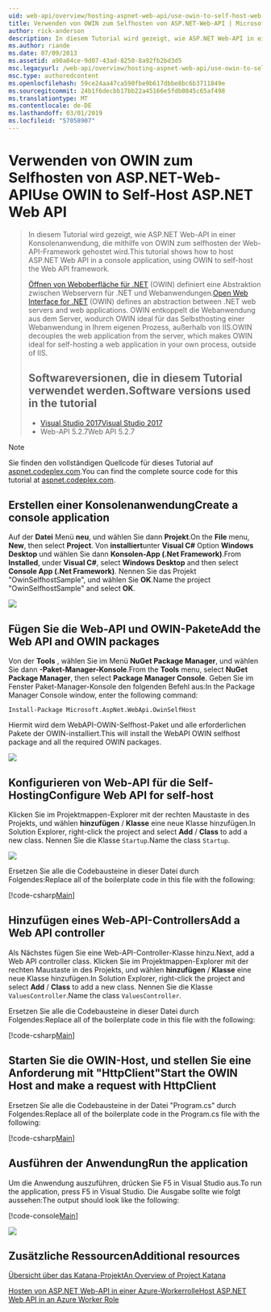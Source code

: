 ```yaml
---
uid: web-api/overview/hosting-aspnet-web-api/use-owin-to-self-host-web-api
title: Verwenden von OWIN zum Selfhosten von ASP.NET-Web-API | Microsoft-Dokumentation
author: rick-anderson
description: In diesem Tutorial wird gezeigt, wie ASP.NET Web-API in einer Konsolenanwendung, die mithilfe von OWIN zum selfhosten der Web-API-Framework gehostet wird. Öffnen Sie die Web Interface for .NET (OWIN) d...
ms.author: riande
ms.date: 07/09/2013
ms.assetid: a90a04ce-9d07-43ad-8250-8a92fb2bd3d5
msc.legacyurl: /web-api/overview/hosting-aspnet-web-api/use-owin-to-self-host-web-api
msc.type: authoredcontent
ms.openlocfilehash: 59ce24aa47ca590fbe9b617dbbe8bc6b3711849e
ms.sourcegitcommit: 24b1f6decbb17bb22a45166e5fdb0845c65af498
ms.translationtype: MT
ms.contentlocale: de-DE
ms.lasthandoff: 03/01/2019
ms.locfileid: "57058907"
---
```

<a name="use-owin-to-self-host-aspnet-web-api"></a><span data-ttu-id="50fd3-104">Verwenden von OWIN zum Selfhosten von ASP.NET-Web-API</span><span class="sxs-lookup"><span data-stu-id="50fd3-104">Use OWIN to Self-Host ASP.NET Web API</span></span> 
====================

> <span data-ttu-id="50fd3-105">In diesem Tutorial wird gezeigt, wie ASP.NET Web-API in einer Konsolenanwendung, die mithilfe von OWIN zum selfhosten der Web-API-Framework gehostet wird.</span><span class="sxs-lookup"><span data-stu-id="50fd3-105">This tutorial shows how to host ASP.NET Web API in a console application, using OWIN to self-host the Web API framework.</span></span>
>
> <span data-ttu-id="50fd3-106">[Öffnen von Weboberfläche für .NET](http://owin.org) (OWIN) definiert eine Abstraktion zwischen Webservern für .NET und Webanwendungen.</span><span class="sxs-lookup"><span data-stu-id="50fd3-106">[Open Web Interface for .NET](http://owin.org) (OWIN) defines an abstraction between .NET web servers and web applications.</span></span> <span data-ttu-id="50fd3-107">OWIN entkoppelt die Webanwendung aus dem Server, wodurch OWIN ideal für das Selbsthosting einer Webanwendung in Ihrem eigenen Prozess, außerhalb von IIS.</span><span class="sxs-lookup"><span data-stu-id="50fd3-107">OWIN decouples the web application from the server, which makes OWIN ideal for self-hosting a web application in your own process, outside of IIS.</span></span>
>
> ## <a name="software-versions-used-in-the-tutorial"></a><span data-ttu-id="50fd3-108">Softwareversionen, die in diesem Tutorial verwendet werden.</span><span class="sxs-lookup"><span data-stu-id="50fd3-108">Software versions used in the tutorial</span></span>
>
>
> - [<span data-ttu-id="50fd3-109">Visual Studio 2017</span><span class="sxs-lookup"><span data-stu-id="50fd3-109">Visual Studio 2017</span></span>](https://visualstudio.microsoft.com/downloads/) 
> - <span data-ttu-id="50fd3-110">Web-API 5.2.7</span><span class="sxs-lookup"><span data-stu-id="50fd3-110">Web API 5.2.7</span></span>


> [!NOTE]
> <span data-ttu-id="50fd3-111">Sie finden den vollständigen Quellcode für dieses Tutorial auf [aspnet.codeplex.com](https://aspnet.codeplex.com/SourceControl/latest#Samples/WebApi/OwinSelfhostSample/ReadMe.txt).</span><span class="sxs-lookup"><span data-stu-id="50fd3-111">You can find the complete source code for this tutorial at [aspnet.codeplex.com](https://aspnet.codeplex.com/SourceControl/latest#Samples/WebApi/OwinSelfhostSample/ReadMe.txt).</span></span>


## <a name="create-a-console-application"></a><span data-ttu-id="50fd3-112">Erstellen einer Konsolenanwendung</span><span class="sxs-lookup"><span data-stu-id="50fd3-112">Create a console application</span></span>

<span data-ttu-id="50fd3-113">Auf der **Datei** Menü **neu**, und wählen Sie dann **Projekt**.</span><span class="sxs-lookup"><span data-stu-id="50fd3-113">On the **File** menu,  **New**, then select **Project**.</span></span> <span data-ttu-id="50fd3-114">Von **installiert**unter **Visual C#** Option **Windows Desktop** und wählen Sie dann **Konsolen-App (.Net Framework)**.</span><span class="sxs-lookup"><span data-stu-id="50fd3-114">From **Installed**, under **Visual C#**, select **Windows Desktop** and then select **Console App (.Net Framework)**.</span></span> <span data-ttu-id="50fd3-115">Nennen Sie das Projekt "OwinSelfhostSample", und wählen Sie **OK**.</span><span class="sxs-lookup"><span data-stu-id="50fd3-115">Name the project "OwinSelfhostSample" and select **OK**.</span></span>

[![](use-owin-to-self-host-web-api/_static/image7.png)](use-owin-to-self-host-web-api/_static/image7.png)

## <a name="add-the-web-api-and-owin-packages"></a><span data-ttu-id="50fd3-116">Fügen Sie die Web-API und OWIN-Pakete</span><span class="sxs-lookup"><span data-stu-id="50fd3-116">Add the Web API and OWIN packages</span></span>

<span data-ttu-id="50fd3-117">Von der **Tools** , wählen Sie im Menü **NuGet Package Manager**, und wählen Sie dann **-Paket-Manager-Konsole**.</span><span class="sxs-lookup"><span data-stu-id="50fd3-117">From the **Tools** menu, select **NuGet Package Manager**, then select **Package Manager Console**.</span></span> <span data-ttu-id="50fd3-118">Geben Sie im Fenster Paket-Manager-Konsole den folgenden Befehl aus:</span><span class="sxs-lookup"><span data-stu-id="50fd3-118">In the Package Manager Console window, enter the following command:</span></span>

`Install-Package Microsoft.AspNet.WebApi.OwinSelfHost`

<span data-ttu-id="50fd3-119">Hiermit wird dem WebAPI-OWIN-Selfhost-Paket und alle erforderlichen Pakete der OWIN-installiert.</span><span class="sxs-lookup"><span data-stu-id="50fd3-119">This will install the WebAPI OWIN selfhost package and all the required OWIN packages.</span></span>

[![](use-owin-to-self-host-web-api/_static/image4.png)](use-owin-to-self-host-web-api/_static/image3.png)

## <a name="configure-web-api-for-self-host"></a><span data-ttu-id="50fd3-120">Konfigurieren von Web-API für die Self-Hosting</span><span class="sxs-lookup"><span data-stu-id="50fd3-120">Configure Web API for self-host</span></span>

<span data-ttu-id="50fd3-121">Klicken Sie im Projektmappen-Explorer mit der rechten Maustaste in des Projekts, und wählen **hinzufügen** / **Klasse** eine neue Klasse hinzufügen.</span><span class="sxs-lookup"><span data-stu-id="50fd3-121">In Solution Explorer, right-click the project and select **Add** / **Class** to add a new class.</span></span> <span data-ttu-id="50fd3-122">Nennen Sie die Klasse `Startup`.</span><span class="sxs-lookup"><span data-stu-id="50fd3-122">Name the class `Startup`.</span></span>

![](use-owin-to-self-host-web-api/_static/image5.png)

<span data-ttu-id="50fd3-123">Ersetzen Sie alle die Codebausteine in dieser Datei durch Folgendes:</span><span class="sxs-lookup"><span data-stu-id="50fd3-123">Replace all of the boilerplate code in this file with the following:</span></span>

[!code-csharp[Main](use-owin-to-self-host-web-api/samples/sample1.cs)]

## <a name="add-a-web-api-controller"></a><span data-ttu-id="50fd3-124">Hinzufügen eines Web-API-Controllers</span><span class="sxs-lookup"><span data-stu-id="50fd3-124">Add a Web API controller</span></span>

<span data-ttu-id="50fd3-125">Als Nächstes fügen Sie eine Web-API-Controller-Klasse hinzu.</span><span class="sxs-lookup"><span data-stu-id="50fd3-125">Next, add a Web API controller class.</span></span> <span data-ttu-id="50fd3-126">Klicken Sie im Projektmappen-Explorer mit der rechten Maustaste in des Projekts, und wählen **hinzufügen** / **Klasse** eine neue Klasse hinzufügen.</span><span class="sxs-lookup"><span data-stu-id="50fd3-126">In Solution Explorer, right-click the project and select **Add** / **Class** to add a new class.</span></span> <span data-ttu-id="50fd3-127">Nennen Sie die Klasse `ValuesController`.</span><span class="sxs-lookup"><span data-stu-id="50fd3-127">Name the class `ValuesController`.</span></span>

<span data-ttu-id="50fd3-128">Ersetzen Sie alle die Codebausteine in dieser Datei durch Folgendes:</span><span class="sxs-lookup"><span data-stu-id="50fd3-128">Replace all of the boilerplate code in this file with the following:</span></span>

[!code-csharp[Main](use-owin-to-self-host-web-api/samples/sample2.cs)]

## <a name="start-the-owin-host-and-make-a-request-with-httpclient"></a><span data-ttu-id="50fd3-129">Starten Sie die OWIN-Host, und stellen Sie eine Anforderung mit "HttpClient"</span><span class="sxs-lookup"><span data-stu-id="50fd3-129">Start the OWIN Host and make a request with HttpClient</span></span>

<span data-ttu-id="50fd3-130">Ersetzen Sie alle die Codebausteine in der Datei "Program.cs" durch Folgendes:</span><span class="sxs-lookup"><span data-stu-id="50fd3-130">Replace all of the boilerplate code in the Program.cs file with the following:</span></span>

[!code-csharp[Main](use-owin-to-self-host-web-api/samples/sample3.cs)]

## <a name="run-the-application"></a><span data-ttu-id="50fd3-131">Ausführen der Anwendung</span><span class="sxs-lookup"><span data-stu-id="50fd3-131">Run the application</span></span>

<span data-ttu-id="50fd3-132">Um die Anwendung auszuführen, drücken Sie F5 in Visual Studio aus.</span><span class="sxs-lookup"><span data-stu-id="50fd3-132">To run the application, press F5 in Visual Studio.</span></span> <span data-ttu-id="50fd3-133">Die Ausgabe sollte wie folgt aussehen:</span><span class="sxs-lookup"><span data-stu-id="50fd3-133">The output should look like the following:</span></span>

[!code-console[Main](use-owin-to-self-host-web-api/samples/sample4.cmd)]

![](use-owin-to-self-host-web-api/_static/image6.png)

## <a name="additional-resources"></a><span data-ttu-id="50fd3-134">Zusätzliche Ressourcen</span><span class="sxs-lookup"><span data-stu-id="50fd3-134">Additional resources</span></span>

[<span data-ttu-id="50fd3-135">Übersicht über das Katana-Projekt</span><span class="sxs-lookup"><span data-stu-id="50fd3-135">An Overview of Project Katana</span></span>](../../../aspnet/overview/owin-and-katana/an-overview-of-project-katana.md)

[<span data-ttu-id="50fd3-136">Hosten von ASP.NET Web-API in einer Azure-Workerrolle</span><span class="sxs-lookup"><span data-stu-id="50fd3-136">Host ASP.NET Web API in an Azure Worker Role</span></span>](host-aspnet-web-api-in-an-azure-worker-role.md)
